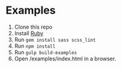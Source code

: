 # Examples

1. Clone this repo
2. Install [Ruby][ruby]
3. Run `gem install sass scss_lint`
4. Run `npm install`
5. Run `gulp build-examples`
6. Open /examples/index.html in a browser.

[ruby]: https://www.ruby-lang.org/en/downloads/
